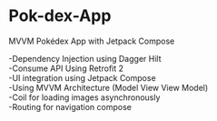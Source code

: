 # Pok-dex-App
MVVM Pokédex App with Jetpack Compose


-Dependency Injection using Dagger Hilt <br/>
-Consume API Using Retrofit 2 <br/>
-UI integration using Jetpack Compose <br/>
-Using MVVM Architecture (Model View View Model) <br/>
-Coil for loading images asynchronously <br/>
-Routing for navigation compose <br/>
